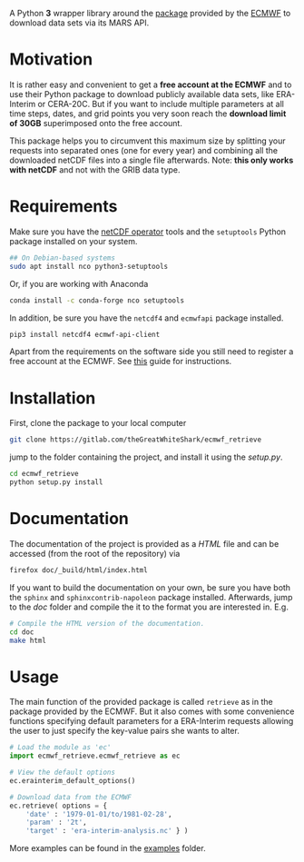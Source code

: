 A Python **3** wrapper library around the
[package](https://software.ecmwf.int/wiki/display/WEBAPI/Access+ECMWF+Public+Datasets)
provided by the [ECMWF](https://software.ecmwf.int/wiki/) to download
data sets via its MARS API.

# Motivation

It is rather easy and convenient to get a **free account at the
ECMWF** and to use their Python package to download publicly 
available data sets, like ERA-Interim or CERA-20C. But if you want to
include multiple parameters at all time steps, dates, and grid
points you very soon reach the **download limit of 30GB** superimposed
onto the free account. 

This package helps you to circumvent this maximum size by splitting
your requests into separated ones (one for every year) and combining
all the downloaded netCDF files into a single file afterwards. Note:
**this only works with netCDF** and not with the GRIB data type.

# Requirements

Make sure you have the [netCDF
operator](http://nco.sourceforge.net/) tools and the `setuptools`
Python package installed on your system.

``` bash
## On Debian-based systems
sudo apt install nco python3-setuptools
```
Or, if you are working with Anaconda

``` bash
conda install -c conda-forge nco setuptools
```

In addition, be sure you have the `netcdf4` and `ecmwfapi` package
installed.

``` bash
pip3 install netcdf4 ecmwf-api-client
```

Apart from the requirements on the software side you still need to
register a free account at the ECMWF. See
[this](https://software.ecmwf.int/wiki/display/WEBAPI/Access+ECMWF+Public+Datasets)
guide for instructions.

# Installation

First, clone the package to your local computer

``` bash
git clone https://gitlab.com/theGreatWhiteShark/ecmwf_retrieve
```

jump to the folder containing the project, and install it using the
*setup.py*.

``` bash
cd ecmwf_retrieve
python setup.py install
```

# Documentation

The documentation of the project is provided as a *HTML* file and can
be accessed (from the root of the repository) via

``` bash
firefox doc/_build/html/index.html
```

If you want to build the documentation on your own, be sure you have
both the `sphinx` and `sphinxcontrib-napoleon` package
installed. Afterwards, jump to the *doc* folder and compile the it to
the format you are interested in. E.g.

``` bash
# Compile the HTML version of the documentation.
cd doc
make html
```

# Usage

The main function of the provided package is called `retrieve` as in
the package provided by the ECMWF. But it also comes with some
convenience functions specifying default parameters for a ERA-Interim
requests allowing the user to just specify the key-value pairs she
wants to alter.

``` python
# Load the module as 'ec'
import ecmwf_retrieve.ecmwf_retrieve as ec

# View the default options
ec.erainterim_default_options()

# Download data from the ECMWF
ec.retrieve( options = { 
	'date' : '1979-01-01/to/1981-02-28',
	'param' : '2t', 
	'target' : 'era-interim-analysis.nc' } )
```

More examples can be found in the [examples](examples/) folder.
